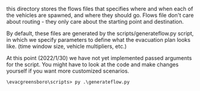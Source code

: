 this directory stores the flows files that specifies where and when each of the vehicles are spawned, and where they should go. Flows file don't care about routing - they only care about the starting point and destination. 

By default, these files are generated by the scripts/generateflow.py script, in which we specify parameters to define what the evacuation plan looks like. (time window size, vehicle multipliers, etc.)

At this point (2022/1/30) we have not yet implemented passed arguments for the script. You might have to look at the code and make changes yourself if you want more customized scenarios.

```
\evacgreensboro\scripts> py .\generateflow.py
```